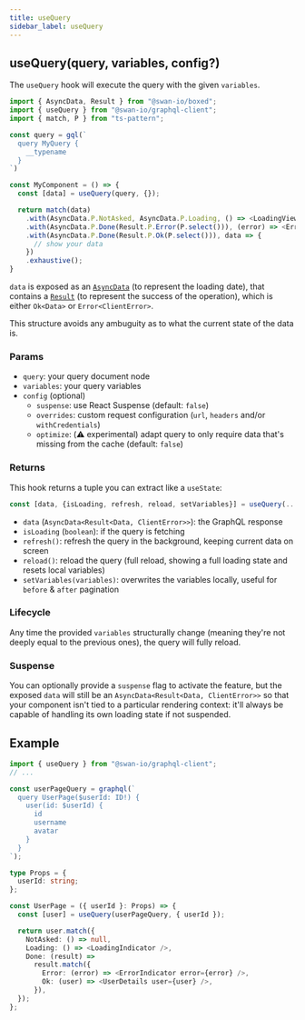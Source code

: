 ```yaml
---
title: useQuery
sidebar_label: useQuery
---
```


## useQuery(query, variables, config?)

The `useQuery` hook will execute the query with the given `variables`.

```ts
import { AsyncData, Result } from "@swan-io/boxed";
import { useQuery } from "@swan-io/graphql-client";
import { match, P } from "ts-pattern";

const query = gql(`
  query MyQuery {
    __typename
  }
`)

const MyComponent = () => {
  const [data] = useQuery(query, {});

  return match(data)
    .with(AsyncData.P.NotAsked, AsyncData.P.Loading, () => <LoadingView />)
    .with(AsyncData.P.Done(Result.P.Error(P.select())), (error) => <ErrorView error={error} />)
    .with(AsyncData.P.Done(Result.P.Ok(P.select())), data => {
      // show your data
    })
    .exhaustive();
}
```

`data` is exposed as an [`AsyncData`](https://swan-io.github.io/boxed/async-data) (to represent the loading date), that contains a [`Result`](https://swan-io.github.io/boxed/result) (to represent the success of the operation), which is either `Ok<Data>` or `Error<ClientError>`.

This structure avoids any ambuguity as to what the current state of the data is.

### Params

- `query`: your query document node
- `variables`: your query variables
- `config` (optional)
  - `suspense`: use React Suspense (default: `false`)
  - `overrides`: custom request configuration (`url`, `headers` and/or `withCredentials`)
  - `optimize`: (⚠️ experimental) adapt query to only require data that's missing from the cache (default: `false`)

### Returns

This hook returns a tuple you can extract like a `useState`:

```ts
const [data, {isLoading, refresh, reload, setVariables}] = useQuery(...)
```

- `data` (`AsyncData<Result<Data, ClientError>>`): the GraphQL response
- `isLoading` (`boolean`): if the query is fetching
- `refresh()`: refresh the query in the background, keeping current data on screen
- `reload()`: reload the query (full reload, showing a full loading state and resets local variables)
- `setVariables(variables)`: overwrites the variables locally, useful for `before` & `after` pagination

### Lifecycle

Any time the provided `variables` structurally change (meaning they're not deeply equal to the previous ones), the query will fully reload.

### Suspense

You can optionally provide a `suspense` flag to activate the feature, but the exposed `data` will still be an `AsyncData<Result<Data, ClientError>>` so that your component isn't tied to a particular rendering context: it'll always be capable of handling its own loading state if not suspended.

## Example

```ts
import { useQuery } from "@swan-io/graphql-client";
// ...

const userPageQuery = graphql(`
  query UserPage($userId: ID!) {
    user(id: $userId) {
      id
      username
      avatar
    }
  }
`);

type Props = {
  userId: string;
};

const UserPage = ({ userId }: Props) => {
  const [user] = useQuery(userPageQuery, { userId });

  return user.match({
    NotAsked: () => null,
    Loading: () => <LoadingIndicator />,
    Done: (result) =>
      result.match({
        Error: (error) => <ErrorIndicator error={error} />,
        Ok: (user) => <UserDetails user={user} />,
      }),
  });
};
```

